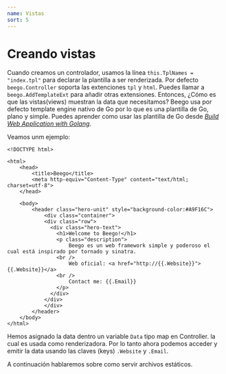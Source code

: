 ```yaml
---
name: Vistas
sort: 5
---
```


# Creando vistas

Cuando creamos un controlador, usamos la línea `this.TplNames = "index.tpl"` para declarar la
plantilla a  ser renderizada. Por defecto `beego.Controller` soporta las extenciones `tpl` y
`html`. Puedes llamar a `beego.AddTemplateExt` para añadir otras extensiones. Entonces, ¿Cómo
es que las vistas(views) muestran la data que necesitamos? Beego usa por defecto template
engine nativo de Go por lo que es una plantilla de Go, plano y simple. Puedes aprender como
usar las plantilla de Go desde [*Build Web Application with Golang*](https://github.com/Unknwon/build-web-application-with-golang_EN/blob/master/eBook/07.4.md).

Veamos unm ejemplo:

```
<!DOCTYPE html>

<html>
  	<head>
    	<title>Beego</title>
    	<meta http-equiv="Content-Type" content="text/html; charset=utf-8">
	</head>
  	
  	<body>
  		<header class="hero-unit" style="background-color:#A9F16C">
			<div class="container">
			<div class="row">
			  <div class="hero-text">
			    <h1>Welcome to Beego!</h1>
			    <p class="description">
			    	Beego es un web framework simple y poderoso el cual está inspirado por tornado y sinatra.
			    <br />
			    	Web oficial: <a href="http://{{.Website}}">{{.Website}}</a>
			    <br />
			    	Contact me: {{.Email}}
			    </p>
			  </div>
			</div>
			</div>
		</header>
	</body>
</html>
```

Hemos asignado la data dentro un variable `Data` tipo map en Controller. la cual es usada como
renderizadora. Por lo tanto ahora podemos acceder y emitir la data usando las claves (keys)
`.Website` y `.Email`. 

A continuación hablaremos sobre como servir archivos estáticos.
